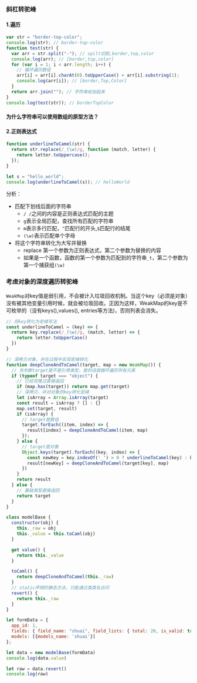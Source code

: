 ### 斜杠转驼峰

#### 1.遍历

```js
var str = "border-top-color";
console.log(str); // border-top-color
function test(str) {
  var arr = str.split("-"); // spilt切割,border,top,color
  console.log(arr); // [border,top,color]
  for (var i = 1; i < arr.length; i++) {
    // 循环遍历数组
    arr[i] = arr[i].charAt(0).toUpperCase() + arr[i].substring(1);
    console.log(arr[i]); // [border,Top,Color]
  }
  return arr.join(""); // 字符串给加起来
}
console.log(test(str)); // borderTopColor
```

#### 为什么字符串可以使用数组的原型方法？

#### 2.正则表达式

```js
function underlineToCamel(str) {
  return str.replace(/_(\w)/g, function (match, letter) {
    return letter.toUppercase();
  });
}

let s = "hello_world";
console.log(underlineToCamel(s)); // helloWorld
```

分析：

- 匹配下划线后面的字符串
  - `/ /`之间的内容是正则表达式匹配的主题
  - `g`表示全局匹配，查找所有匹配的字符串
  - `m`表示多行匹配，`^`匹配行的开头,`$`匹配行的结尾
  - `(\w)`表示匹配单个字母
- 将这个字符串转化为大写并替换
  - replace 第一个参数为正则表达式，第二个参数为替换的内容
  - 如果是一个函数，函数的第一个参数为匹配到的字符串`_t`，第二个参数为第一个捕获组`(\w)`

### 考虑对象的深度遍历转驼峰
`WeakMap`对key值是弱引用，不会被计入垃圾回收机制。当这个key（必须是对象）没有被其他变量引用时候，就会被垃圾回收。正因为这样，WeakMap的key是不可枚举的（没有keys(),values(), entries等方法)，否则列表会消失。
```js
// 将key转化为驼峰写法
const underlineToCamel = (key) => {
  return key.replace(/_(\w)/g, (match, letter) => {
    return letter.toUpperCase()
  })
}

// 深拷贝对象，并在过程中实现驼峰转化
function deepCloneAndToCamel(target, map = new WeakMap()) {
  // 先判断target是不是引用类型，是的话就循环遍历所有元素
  if (typeof target === "object") {
    // 已经克隆过直接返回
    if (map.has(target)) return map.get(target)
    // 深拷贝，并对对象的key转化驼峰
    let isArray = Array.isArray(target)
    const result = isArray ? [] : {}
    map.set(target, result)
    if (isArray) {
      // target是数组
      target.forEach((item, index) => {
        result[index] = deepCloneAndToCamel(item, map)
      });
    } else {
      // target是对象
      Object.keys(target).forEach((key, index) => {
        const newKey = key.indexOf('_') > 0 ? underlineToCamel(key) : key
        result[newKey] = deepCloneAndToCamel(target[key], map)
      })
    }
    return result
  } else {
    // 基础类型直接返回
    return target
  }
}

class modelBase {
  constructor(obj) {
    this._raw = obj
    this._value = this.toCaml(obj)
  }

  get value() {
    return this._value
  }

  toCaml() {
    return deepCloneAndToCamel(this._raw)
  }
  // static声明的静态方法，只能通过类类名访问
  revert() {
    return this._raw
  }
}

let formData = {
  app_id: 1,
  fields: { field_name: "shuai", field_lists: { total: 20, is_valid: true } },
  models: [{models_name: 'shuai'}]
};

let data = new modelBase(formData)
console.log(data.value)

let raw = data.revert()
console.log(raw)
```
